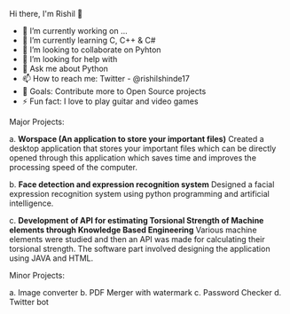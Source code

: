 Hi there, I'm Rishil 👋

- 🔭 I’m currently working on ...
- 🌱 I’m currently learning C, C++ & C#
- 👯 I’m looking to collaborate on Pyhton
- 🤔 I’m looking for help with 
- 💬 Ask me about Python
- 📫 How to reach me: Twitter - @rishilshinde17
- 🥅 Goals: Contribute more to Open Source projects
- ⚡ Fun fact: I love to play guitar and video games

Major Projects:

a. **Worspace (An application to store your important files)**
    Created a desktop application that stores your important files which can be directly opened through this application which saves time and improves
    the processing speed of the computer.
    
b. **Face detection and expression recognition system**
    Designed a facial expression recognition system using python programming and artificial intelligence.
    
c. **Development of API for estimating Torsional Strength of Machine elements through Knowledge Based Engineering**
    Various machine elements were studied and then an API was made for calculating their torsional strength. The software part involved designing the
    application using JAVA and HTML.


Minor Projects:

a. Image converter
b. PDF Merger with watermark
c. Password Checker
d. Twitter bot

